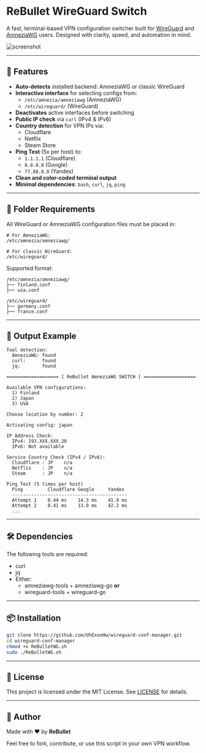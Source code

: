 # ReBullet WireGuard Switch

A fast, terminal-based VPN configuration switcher built for [WireGuard](https://github.com/WireGuard) and [AmneziaWG](https://github.com/amnezia-vpn) users. Designed with clarity, speed, and automation in mind.

![screenshot](./assets/demo.png) <!-- Add your screenshot if needed -->

---

## 🚀 Features

- **Auto-detects** installed backend: AmneziaWG or classic WireGuard
- **Interactive interface** for selecting configs from:
  - `/etc/amnezia/amneziawg` (AmneziaWG)
  - `/etc/wireguard/` (WireGuard)
- **Deactivates** active interfaces before switching
- **Public IP check** via `curl` (IPv4 & IPv6)
- **Country detection** for VPN IPs via:
  - Cloudflare
  - Netflix
  - Steam Store
- **Ping Test** (5x per host) to:
  - `1.1.1.1` (Cloudflare)
  - `8.8.8.8` (Google)
  - `77.88.8.8` (Yandex)
- **Clean and color-coded terminal output**
- **Minimal dependencies**: `bash`, `curl`, `jq`, `ping`

---

## 📂 Folder Requirements

All WireGuard or AmneziaWG configuration files must be placed in:

```
# For AmneziaWG:
/etc/amnezia/amneziawg/

# For classic WireGuard:
/etc/wireguard/
```

Supported format:
```
/etc/amnezia/amneziawg/
├── finland.conf
├── usa.conf

/etc/wireguard/
├── germany.conf
├── france.conf
```

---

## 🧪 Output Example

```
Tool detection:
  AmneziaWG: found
  curl:      found
  jq:        found

=================== [ ReBullet AmneziaWG SWITCH ] ===================

Available VPN configurations:
  1) Finland
  2) Japan
  3) USA

Choose location by number: 2

Activating config: japan

IP Address Check:
  IPv4: 193.XXX.XXX.20
  IPv6: Not available

Service Country Check (IPv4 / IPv6):
  Cloudflare : JP    n/a
  Netflix    : JP    n/a
  Steam      : JP    n/a

Ping Test (5 times per host)
  Ping         Cloudflare Google     Yandex    
  ------------------------------------------
  Attempt 1    8.44 ms    14.3 ms    41.9 ms
  Attempt 2    8.41 ms    13.9 ms    42.2 ms
  ...
```

---

## 🛠 Dependencies

The following tools are required:

- curl
- jq
- Either:
  - amneziawg-tools + amneziawg-go
  **or**
  - wireguard-tools + wireguard-go

---

## 📦 Installation

```bash
git clone https://github.com/UhExooHw/wireguard-conf-manager.git
cd wireguard-conf-manager
chmod +x ReBulletWG.sh
sudo ./ReBulletWG.sh
```

---

## 📄 License

This project is licensed under the MIT License. See [LICENSE](./LICENSE) for details.

---

## 🤝 Author

Made with ❤️ by **ReBullet**

Feel free to fork, contribute, or use this script in your own VPN workflow.

